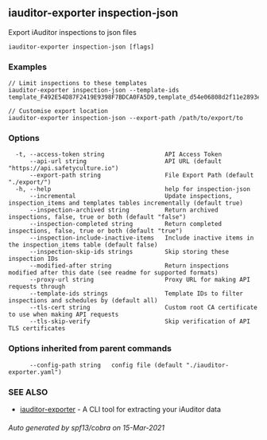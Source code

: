 ## iauditor-exporter inspection-json

Export iAuditor inspections to json files

```
iauditor-exporter inspection-json [flags]
```

### Examples

```
// Limit inspections to these templates
iauditor-exporter inspection-json --template-ids template_F492E54D87F2419E9398F7BDCA0FA5D9,template_d54e06808d2f11e2893e83a731dba0ca

// Customise export location
iauditor-exporter inspection-json --export-path /path/to/export/to
```

### Options

```
  -t, --access-token string                 API Access Token
      --api-url string                      API URL (default "https://api.safetyculture.io")
      --export-path string                  File Export Path (default "./export/")
  -h, --help                                help for inspection-json
      --incremental                         Update inspections, inspection_items and templates tables incrementally (default true)
      --inspection-archived string          Return archived inspections, false, true or both (default "false")
      --inspection-completed string         Return completed inspections, false, true or both (default "true")
      --inspection-include-inactive-items   Include inactive items in the inspection_items table (default false)
      --inspection-skip-ids strings         Skip storing these inspection IDs
      --modified-after string               Return inspections modified after this date (see readme for supported formats)
      --proxy-url string                    Proxy URL for making API requests through
      --template-ids strings                Template IDs to filter inspections and schedules by (default all)
      --tls-cert string                     Custom root CA certificate to use when making API requests
      --tls-skip-verify                     Skip verification of API TLS certificates
```

### Options inherited from parent commands

```
      --config-path string   config file (default "./iauditor-exporter.yaml")
```

### SEE ALSO

* [iauditor-exporter](iauditor-exporter.md)	 - A CLI tool for extracting your iAuditor data

###### Auto generated by spf13/cobra on 15-Mar-2021

